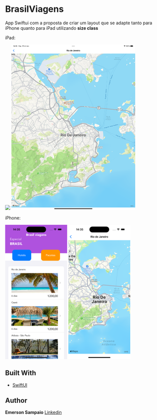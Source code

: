 # BrasilViagens

App Swiftui com a proposta de criar um layout que se adapte tanto para iPhone quanto para iPad utilizando <b>size class</b> 

iPad:

<img src="assets/Simulator Screenshot - iPad Pro (12.9-inch) (6th generation) - 2023-05-29 at 14.35.44.png" width="400"> <img src="assets/Simulator Screenshot - iPad Pro (12.9-inch) (6th generation) - 2023-05-29 at 14.35.53.png" width="400">

iPhone:

<img src="assets/Simulator Screenshot - iPhone 14 Pro - 2023-05-29 at 14.36.47.png" width="200"> <img src="assets/Simulator Screenshot - iPhone 14 Pro - 2023-05-29 at 14.36.51.png" width="200">

## Built With

* [SwiftUI](https://developer.apple.com/xcode/swiftui/)

## Author
**Emerson Sampaio**  [Linkedin](https://www.linkedin.com/in/emersonsmp/)
